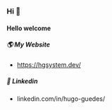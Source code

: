 ### Hi 👋

#### Hello welcome

##### :earth_americas: My Website
- https://hgsystem.dev/

##### :link: Linkedin
- linkedin.com/in/hugo-guedes/
